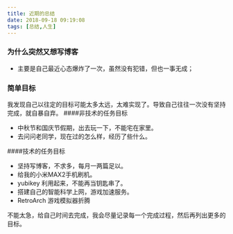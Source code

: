 ```yaml
---
title: 近期的总结
date: 2018-09-18 09:19:08
tags: [总结,人生]
---
```


### 为什么突然又想写博客

- 主要是自己最近心态爆炸了一次，虽然没有犯错，但也一事无成；


### 简单目标
我发现自己以往定的目标可能太多太远，太难实现了。导致自己往往一次没有坚持完成，就自暴自弃。
####非技术的任务目标
- 中秋节和国庆节假期，出去玩一下，不能宅在家里。
- 去问问老同学，现在过的怎么样，经历了些什么。

####技术的任务目标
- 坚持写博客，不求多，每月一两篇足以。
- 给我的小米MAX2手机刷机。
- yubikey 利用起来，不能再当钥匙串了。
- 搭建自己的智能科学上网，游戏加速服务。
- RetroArch 游戏模拟器折腾

不能太急，给自己时间去完成，我会尽量记录每一个完成过程，然后再列出更多的目标。
